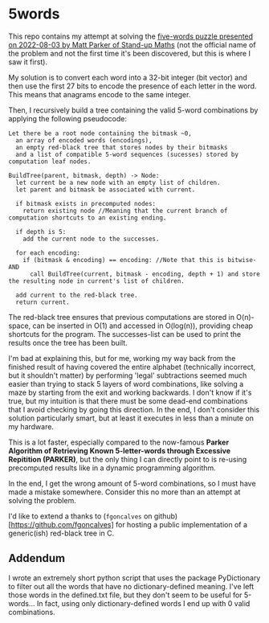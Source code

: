 # 5words

This repo contains my attempt at solving the [five-words puzzle presented on 2022-08-03 by Matt Parker of Stand-up Maths](https://www.youtube.com/watch?v=_-AfhLQfb6w) (not the official name of the problem and not the first time it's been discovered, but this is where I saw it first).

My solution is to convert each word into a 32-bit integer (bit vector) and then use the first 27 bits to encode the presence of each letter in the word.
This means that anagrams encode to the same integer.

Then, I recursively build a tree containing the valid 5-word combinations by applying the following pseudocode:

```
Let there be a root node containing the bitmask ~0, 
  an array of encoded words (encodings),
  an empty red-black tree that stores nodes by their bitmasks
  and a list of compatible 5-word sequences (sucesses) stored by computation leaf nodes.

BuildTree(parent, bitmask, depth) -> Node:
  let current be a new node with an empty list of children.
  let parent and bitmask be associated with current.

  if bitmask exists in precomputed nodes:
    return existing node //Meaning that the current branch of computation shortcuts to an existing ending.
  
  if depth is 5:
    add the current node to the successes.
  
  for each encoding:
    if (bitmask & encoding) == encoding: //Note that this is bitwise-AND
      call BuildTree(current, bitmask - encoding, depth + 1) and store the resulting node in current's list of children.
  
  add current to the red-black tree.
  return current.
```

The red-black tree ensures that previous computations are stored in O(n)-space, can be inserted in O(1) and accessed in O(log(n)), providing cheap shortcuts for the program.
The successes-list can be used to print the results once the tree has been built.

I'm bad at explaining this, but for me, working my way back from the finished result of having covered the entire alphabet (technically incorrect, but it shouldn't matter) by performing 'legal' subtractions seemed much easier than trying to stack 5 layers of word combinations, like solving a maze by starting from the exit and working backwards. I don't know if it's true, but my intuition is that there must be some dead-end combinations that I avoid checking by going this direction. In the end, I don't consider this solution particularly smart, but at least it executes in less than a minute on my hardware.

This is a lot faster, especially compared to the now-famous **Parker Algorithm of Retrieving Known 5-letter-words through Excessive Repitition (PARKER)**, but the only thing I can directly point to is re-using precomputed results like in a dynamic programming algorithm.

In the end, I get the wrong amount of 5-word combinations, so I must have made a mistake somewhere. Consider this no more than an attempt at solving the problem.

I'd like to extend a thanks to (`fgoncalves` on github)[https://github.com/fgoncalves] for hosting a public implementation of a generic(ish) red-black tree in C.

## Addendum

I wrote an extremely short python script that uses the package PyDictionary to filter out all the words that have no dictionary-defined meaning.
I've left those words in the defined.txt file, but they don't seem to be useful for 5-words... In fact, using only dictionary-defined words I end up with 0 valid combinations.

